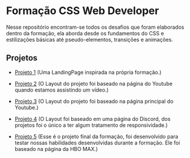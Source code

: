 # Formação CSS Web Developer

Nesse repositório encontram-se todos os desafios que foram elaborados dentro da formação, ela aborda desde os fundamentos do CSS e estilizações básicas até pseudo-elementos, transições e animações.

## Projetos

- [Projeto 1](https://github.com/Bouzada/formacao-CSS-DIO/tree/main/trilha-css-desafio-01)
  (Uma LandingPage inspirada na própria formação.)

- [Projeto 2](https://github.com/Bouzada/formacao-CSS-DIO/tree/main/trilha-css-desafio-02)
  (O Layout do projeto foi baseado na página do Youtube quando estamos assistindo um vídeo.)

- [Projeto 3](https://github.com/Bouzada/formacao-CSS-DIO/tree/main/trilha-css-desafio-03)
  (O Layout do projeto foi baseado na página principal do Youtube.)

- [Projeto 4](https://github.com/Bouzada/formacao-CSS-DIO/tree/main/trilha-css-desafio-04)
  (O Layout foi baseado em uma página do Discord, dos projetos foi o único a ter algum tratamento de responsividade.)

- [Projeto 5](https://github.com/Bouzada/formacao-CSS-DIO/tree/main/trilha-css-desafio-05_HBOMAX)
  (Esse é o projeto final da formação, foi desenvolvido para testar nossas habilidades desenvolvidas durante a formação. Ele foi baseado na página da HBO MAX.)

